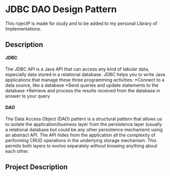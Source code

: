 # JDBC DAO Design Pattern 
This rojectP is made for study and to be added to my personal Library of Implementations.

##  Description  

#### JDBC
The JDBC API is a Java API that can access any kind of tabular data, especially data stored in a relational database.
JDBC helps you to write Java applications that manage these three programming activities:
  *Connect to a data source, like a database
  *Send queries and update statements to the database
  *Retrieve and process the results received from the database in answer to your query

#### DAO
The Data Access Object (DAO) pattern is a structural pattern that allows us to isolate the application/business 
layer from the persistence layer (usually a relational database but could be any other persistence mechanism) 
using an abstract API.
The API hides from the application all the complexity of performing CRUD operations in the underlying storage mechanism. 
This permits both layers to evolve separately without knowing anything about each other.

## Project Description
